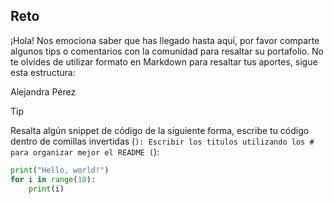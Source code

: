 ## Reto

¡Hola! Nos emociona saber que has llegado hasta aquí, por favor comparte algunos tips o comentarios con la comunidad para resaltar su portafolio. 
No te olvides de utilizar formato en Markdown para resaltar tus aportes, sigue esta estructura:

Alejandra Pérez

> [!TIP]
> Resalta algún snippet de código de la siguiente forma, escribe tu código dentro de comillas invertidas (```):
> Escribir los titulos utilizando los # para organizar mejor el README (```):


```py
print("Hello, world!")
for i in range(10):
    print(i)
```


<!-- Sección de tips -->



<!-- Sección de tips - FIN -->